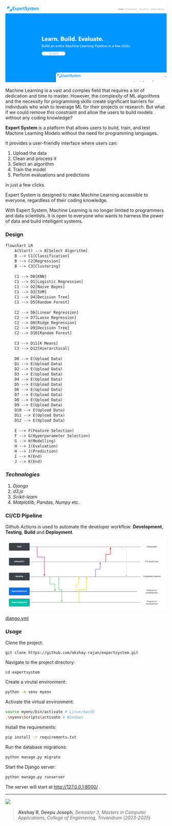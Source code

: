 ![alt text](./others/screenshot.png)

Machine Learning is a vast and complex field that requires a lot of dedication and time to master. 
However, the complexity of ML algorithms and the necessity for programming skills create
significant barriers for individuals who wish to leverage ML for their projects or research. 
But what if we could remove this constraint and allow the users to build models without any coding knowledge?

**Expert System** is a platform that allows users to build, train, and test Machine Learning Models without the need for programming languages. 

It provides a user-friendly interface where users can:

1. Upload the data
2. Clean and process it
3. Select an algorithm
4. Train the model
5. Perform evaluations and predictions

in just a few clicks.

Expert System is designed to make Machine Learning accessible to everyone, regardless of their coding knowledge. 

With Expert System, Machine Learning is no longer limited to programmers and data scientists. 
It is open to everyone who wants to harness the power of data and build intelligent systems.

### Design

```mermaid
flowchart LR
    A(Start) --> B[Select Algorithm]
    B --> C1[Classification]
    B --> C2[Regression]
    B --> C3[Clustering]

    C1 --> D0[KNN]
    C1 --> D1[Logistic Regression]
    C1 --> D2[Naive Bayes]
    C1 --> D3[SVM]
    C1 --> D4[Decision Tree]
    C1 --> D5[Random Forest]

    C2 --> D6[Linear Regression]
    C2 --> D7[Lasso Regression]
    C2 --> D8[Ridge Regression]
    C2 --> D9[Decision Tree]
    C2 --> D10[Random Forest]

    C3 --> D11[K Means]
    C3 --> D12[Hierarchical]

    D0 --> E(Upload Data)
    D1 --> E(Upload Data)
    D2 --> E(Upload Data)
    D3 --> E(Upload Data)
    D4 --> E(Upload Data)
    D5 --> E(Upload Data)
    D6 --> E(Upload Data)
    D7 --> E(Upload Data)
    D8 --> E(Upload Data)
    D9 --> E(Upload Data)
    D10 --> E(Upload Data)
    D11 --> E(Upload Data)
    D12 --> E(Upload Data)

    E --> F(Feature Selection)
    F --> G(Hyperparameter Selection)
    G --> H(Modelling)
    H --> I(Evaluation)
    H --> J(Prediction)
    I --> K(End)
    J --> K(End)
```


### *Technologies*

1. *Django*
2. *d3.js*
3. *Scikit-learn*
4. *Matplotlib*, *Pandas*, *Numpy* etc.

### CI/CD Pipeline

Github Actions is used to automate the developer workflow:
**Development**, **Testing**, **Build** and **Deployment**.

![alt](./others/Workflow.png)

[django.yml](.github/workflows/django.yml)

<!-- > Github Actions **Listen** to Github **Events**, such as a PR, Contributor addition etc. -->
<!-- > The Event **Triggers a Workflow**, which contain **Actions**, for example Sorting, Labelling, Assignment to someone etc. -->
<!-- [django.yml](.github/workflows/django.yml) -->

### *Usage*

Clone the project:
```
git clone https://github.com/akshay-rajan/expertsystem.git
```
Navigate to the project directory:
```
cd expertsystem
```
Create a virutal environment:
```bash
python -m venv myenv
```
Activate the virtual environment:
```bash
source myenv/bin/activate # Linux/macOS
.\myenv\Scripts\activate # Windows
```
Install the requirements:
```bash
pip install -r requirements.txt
```
Run the database migrations:
```bash
python manage.py migrate
```
Start the Django server:
```bash
python manage.py runserver
```
The server will start at http://127.0.0.1:8000/ .


---

<a href="https://github.com/akshay-rajan/expertsystem/graphs/contributors">
  <img src="https://contrib.rocks/image?repo=akshay-rajan/expertsystem" />
</a>

> **Akshay R**,
>**Deepu Joseph**,
>*Semester 3, Masters in Computer Applications*,
>*College of Enginnering, Trivandrum*
>(*2023-2025*)

